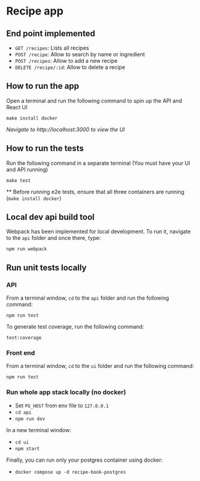 # Recipe app

## End point implemented
* `GET /recipes`: Lists all recipes
* `POST /recipe`: Allow to search by name or ingredient
* `POST /recipes`: Allow to add a new recipe
* `DELETE /recipe/:id`: Allow to delete a recipe

## How to run the app

Open a terminal and run the following command to spin up the API and React UI

```
make install docker
```

_Navigate to http://localhost:3000 to view the UI_

## How to run the tests

Run the following command in a separate terminal (You must have your UI and API running)

```
make test
```

** Before running e2e tests, ensure that all three containers are running (`make install docker`)

## Local dev api build tool
Webpack has been implemented for local development.
To run it, navigate to the `api` folder and once there, type: 
```
npm run webpack
```

## Run unit tests locally
### API
From a terminal window, `cd` to the `api` folder and run the following command:
```
npm run test
```
To generate test coverage, run the following command:
```
test:coverage
```
### Front end
From a terminal window, `cd` to the `ui` folder and run the following command:
```
npm run test
```

### Run whole app stack locally (no docker)
- Set `PG_HOST` from env file to `127.0.0.1`
- `cd api`
- `npm run dev`

In a new terminal window:
- `cd ui`
- `npm start`

Finally, you can run only your postgres container using docker:
- `docker compose up -d recipe-book-postgres`
